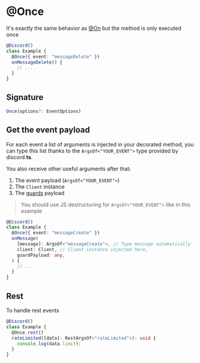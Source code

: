 # @Once

It's exactly the same behavior as [@On](docs/discordx/decorators/general/on) but the method is only executed once

```typescript
@Discord()
class Example {
  @Once({ event: "messageDelete" })
  onMessageDelete() {
    // ...
  }
}
```

## Signature

```ts
Once(options?: EventOptions)
```

## Get the event payload

For each event a list of arguments is injected in your decorated method, you can type this list thanks to the `ArgsOf<"YOUR_EVENT">` type provided by discord.**ts**.

You also receive other useful arguments after that:

1. The event payload (`ArgsOf<"YOUR_EVENT">`)
2. The `Client` instance
3. The [guards](./guard) payload

> You should use JS destructuring for `ArgsOf<"YOUR_EVENT">` like in this example

```typescript
@Discord()
class Example {
  @Once({ event: "messageCreate" })
  onMessage(
    [message]: ArgsOf<"messageCreate">, // Type message automatically
    client: Client, // Client instance injected here,
    guardPayload: any,
  ) {
    // ...
  }
}
```

## Rest

To handle rest events

```ts
@Discord()
class Example {
  @Once.rest()
  rateLimited([data]: RestArgsOf<"rateLimited">): void {
    console.log(data.limit);
  }
}
```
